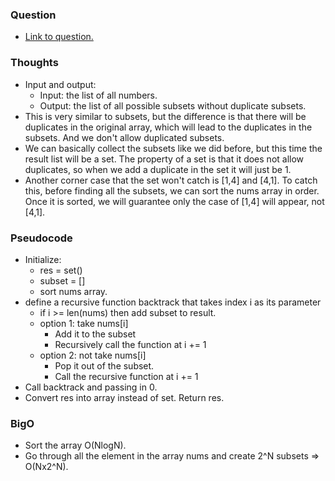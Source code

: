 ### Question
- [Link to question.](https://leetcode.com/problems/subsets-ii/description/)

### Thoughts
- Input and output:
    - Input: the list of all numbers.
    - Output: the list of all possible subsets without duplicate subsets.
- This is very similar to subsets, but the difference is that there will be duplicates in the original array, which will lead to the duplicates in the subsets. And we don't allow duplicated subsets.
- We can basically collect the subsets like we did before, but this time the result list will be a set. The property of a set is that it does not allow duplicates, so when we add a duplicate in the set it will just be 1.
- Another corner case that the set won't catch is [1,4] and [4,1]. To catch this, before finding all the subsets, we can sort the nums array in order. Once it is sorted, we will guarantee only the case of [1,4] will appear, not [4,1].

### Pseudocode
- Initialize:
    - res = set()
    - subset = []
    - sort nums array.
- define a recursive function backtrack that takes index i as its parameter
    - if i >= len(nums) then add subset to result.
    - option 1: take nums[i]
        - Add it to the subset
        - Recursively call the function at i += 1
    - option 2: not take nums[i]
        - Pop it out of the subset.
        - Call the recursive function at i += 1
- Call backtrack and passing in 0.
- Convert res into array instead of set. Return res.

### BigO
- Sort the array O(NlogN).
- Go through all the element in the array nums and create 2^N subsets => O(Nx2^N).
